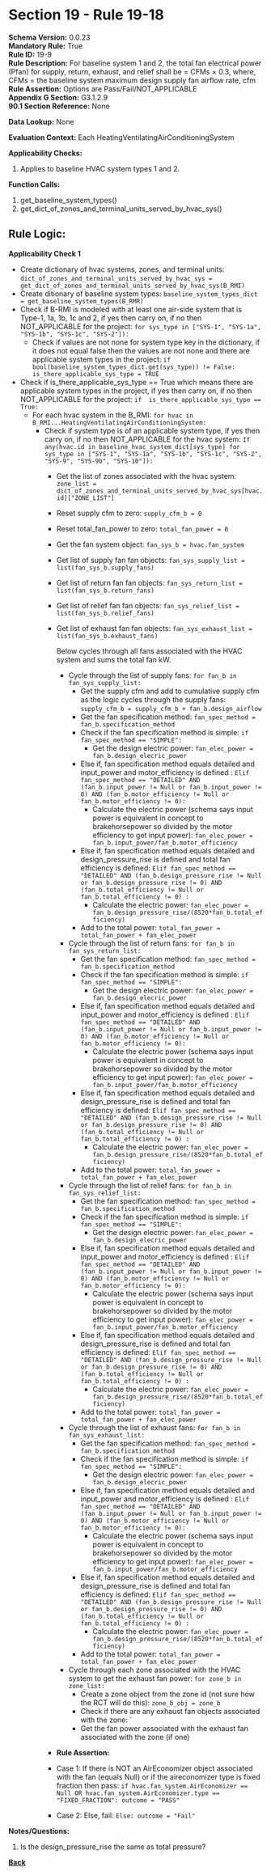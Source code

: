 # Section 19 - Rule 19-18       
**Schema Version:** 0.0.23    
**Mandatory Rule:** True    
**Rule ID:** 19-9     
**Rule Description:** For baseline system 1 and 2, the total fan electrical power (Pfan) for supply, return, exhaust, and relief shall be = CFMs × 0.3, where, CFMs = the baseline system maximum design supply fan airflow rate, cfm    
**Rule Assertion:** Options are Pass/Fail/NOT_APPLICABLE     
**Appendix G Section:** G3.1.2.9        
**90.1 Section Reference:** None  

**Data Lookup:** None  

**Evaluation Context:** Each HeatingVentilatingAirConditioningSystem  

**Applicability Checks:** 
1. Applies to baseline HVAC system types 1 and 2.

**Function Calls:**  
1. get_baseline_system_types()    
2. get_dict_of_zones_and_terminal_units_served_by_hvac_sys()   

## Rule Logic:   
**Applicability Check 1**   
- Create dictionary of hvac systems, zones, and terminal units: `dict_of_zones_and_terminal_units_served_by_hvac_sys = get_dict_of_zones_and_terminal_units_served_by_hvac_sys(B_RMI)`   
- Create ditionary of baseline system types: `baseline_system_types_dict = get_baseline_system_types(B_RMR)`  
- Check if B-RMI is modeled with at least one air-side system that is Type-1, 1a, 1b, 1c and 2, if yes then carry on, if no then NOT_APPLICABLE for the project: `for sys_type in ["SYS-1", "SYS-1a", "SYS-1b", "SYS-1c", "SYS-2"]):`
    - Check if values are not none for system type key in the dictionary, if it does not equal false then the values are not none and there are applicable system types in the project: `if bool(baseline_system_types_dict.get(sys_type)) != False: is_there_applicable_sys_type = TRUE`
- Check if is_there_applicable_sys_type == True which means there are applicable system types in the project, if yes then carry on, if no then NOT_APPLICABLE for the project: `if  is_there_applicable_sys_type == True:`  
    - For each hvac system in the B_RMI: `for hvac in B_RMI...HeatingVentilatingAirConditioningSystem:` 
        - Check if system type is of an applicable system type, if yes then carry on, if no then NOT_APPLICABLE for the hvac system:  `If any(hvac.id in baseline_hvac_system_dict[sys_type] for sys_type in ["SYS-1", "SYS-1a", "SYS-1b", "SYS-1c", "SYS-2", "SYS-9", "SYS-9b", "SYS-10"]): `       
            - Get the list of zones associated with the hvac system: `zone_list = dict_of_zones_and_terminal_units_served_by_hvac_sys[hvac.id]["ZONE_LIST"]`  
            - Reset supply cfm to zero: `supply_cfm_b = 0`  
            - Reset total_fan_power to zero: `total_fan_power = 0`                    
            - Get the fan system object:  `fan_sys_b = hvac.fan_system`  
            - Get list of supply fan fan objects: `fan_sys_supply_list = list(fan_sys_b.supply_fans)`  
            - Get list of return fan fan objects: `fan_sys_return_list = list(fan_sys_b.return_fans)`
            - Get list of relief fan fan objects: `fan_sys_relief_list = list(fan_sys_b.relief_fans)`
            - Get list of exhaust fan fan objects: `fan_sys_exhaust_list = list(fan_sys_b.exhaust_fans)`
                    
                Below cycles through all fans associated with the HVAC system and sums the total fan kW.
                - Cycle through the list of supply fans: `for fan_b in fan_sys_supply_list:`  
                    - Get the supply cfm and add to cumulative supply cfm as the logic cycles through the supply fans: `supply_cfm_b = supply_cfm_b + fan_b.design_airflow`  
                    - Get the fan specification method: `fan_spec_method = fan_b.specification_method`  
                    - Check if the fan specification method is simple: `if fan_spec_method == "SIMPLE":`  
                        - Get the design electric power: `fan_elec_power = fan_b.design_elecric_power`  
                    - Else if, fan specification method equals detailed and input_power and motor_efficiency is defined : `Elif fan_spec_method == "DETAILED" AND (fan_b.input_power != Null or fan_b.input_power != 0) AND (fan_b.motor_efficiency != Null or fan_b.motor_efficiency != 0):`  
                        - Calculate the electric power (schema says input power is equivalent in concept to brakehorsepower so divided by the motor efficiency to get input power): `fan_elec_power = fan_b.input_power/fan_b.motor_efficiency`  
                    - Else if, fan specification method equals detailed and design_pressure_rise is defined and total fan efficiency is defined: `Elif fan_spec_method == "DETAILED" AND (fan_b.design_pressure_rise != Null or fan_b.design_pressure_rise != 0) AND (fan_b.total_efficiency != Null or fan_b.total_efficiency != 0) :`
                        - Calculate the electric power: `fan_elec_power = fan_b.design_pressure_rise/(8520*fan_b.total_efficiency)`    
                    - Add to the total power: `total_fan_power = total_fan_power + fan_elec_power`
                - Cycle through the list of return fans: `for fan_b in fan_sys_return_list:`  
                    - Get the fan specification method: `fan_spec_method = fan_b.specification_method`  
                    - Check if the fan specification method is simple: `if fan_spec_method == "SIMPLE":`  
                        - Get the design electric power: `fan_elec_power = fan_b.design_elecric_power`  
                    - Else if, fan specification method equals detailed and input_power and motor_efficiency is defined : `Elif fan_spec_method == "DETAILED" AND (fan_b.input_power != Null or fan_b.input_power != 0) AND (fan_b.motor_efficiency != Null or fan_b.motor_efficiency != 0):`  
                        - Calculate the electric power (schema says input power is equivalent in concept to brakehorsepower so divided by the motor efficiency to get input power): `fan_elec_power = fan_b.input_power/fan_b.motor_efficiency`  
                    - Else if, fan specification method equals detailed and design_pressure_rise is defined and total fan efficiency is defined: `Elif fan_spec_method == "DETAILED" AND (fan_b.design_pressure_rise != Null or fan_b.design_pressure_rise != 0) AND (fan_b.total_efficiency != Null or fan_b.total_efficiency != 0) :`
                        - Calculate the electric power: `fan_elec_power = fan_b.design_pressure_rise/(8520*fan_b.total_efficiency)`    
                    - Add to the total power: `total_fan_power = total_fan_power + fan_elec_power`
                - Cycle through the list of relief fans: `for fan_b in fan_sys_relief_list:`  
                    - Get the fan specification method: `fan_spec_method = fan_b.specification_method`  
                    - Check if the fan specification method is simple: `if fan_spec_method == "SIMPLE":`  
                        - Get the design electric power: `fan_elec_power = fan_b.design_elecric_power`  
                    - Else if, fan specification method equals detailed and input_power and motor_efficiency is defined : `Elif fan_spec_method == "DETAILED" AND (fan_b.input_power != Null or fan_b.input_power != 0) AND (fan_b.motor_efficiency != Null or fan_b.motor_efficiency != 0):`  
                        - Calculate the electric power (schema says input power is equivalent in concept to brakehorsepower so divided by the motor efficiency to get input power): `fan_elec_power = fan_b.input_power/fan_b.motor_efficiency`  
                    - Else if, fan specification method equals detailed and design_pressure_rise is defined and total fan efficiency is defined: `Elif fan_spec_method == "DETAILED" AND (fan_b.design_pressure_rise != Null or fan_b.design_pressure_rise != 0) AND (fan_b.total_efficiency != Null or fan_b.total_efficiency != 0) :`
                        - Calculate the electric power: `fan_elec_power = fan_b.design_pressure_rise/(8520*fan_b.total_efficiency)`    
                    - Add to the total power: `total_fan_power = total_fan_power + fan_elec_power`          
                - Cycle through the list of exhaust fans: `for fan_b in fan_sys_exhaust_list:`  
                    - Get the fan specification method: `fan_spec_method = fan_b.specification_method`  
                    - Check if the fan specification method is simple: `if fan_spec_method == "SIMPLE":`  
                        - Get the design electric power: `fan_elec_power = fan_b.design_elecric_power`  
                    - Else if, fan specification method equals detailed and input_power and motor_efficiency is defined : `Elif fan_spec_method == "DETAILED" AND (fan_b.input_power != Null or fan_b.input_power != 0) AND (fan_b.motor_efficiency != Null or fan_b.motor_efficiency != 0):`  
                        - Calculate the electric power (schema says input power is equivalent in concept to brakehorsepower so divided by the motor efficiency to get input power): `fan_elec_power = fan_b.input_power/fan_b.motor_efficiency`  
                    - Else if, fan specification method equals detailed and design_pressure_rise is defined and total fan efficiency is defined: `Elif fan_spec_method == "DETAILED" AND (fan_b.design_pressure_rise != Null or fan_b.design_pressure_rise != 0) AND (fan_b.total_efficiency != Null or fan_b.total_efficiency != 0) :`
                        - Calculate the electric power: `fan_elec_power = fan_b.design_pressure_rise/(8520*fan_b.total_efficiency)`    
                    - Add to the total power: `total_fan_power = total_fan_power + fan_elec_power`        
                - Cycle through each zone associated with the HVAC system to get the exhaust fan power: `for zone_b in zone_list:`  
                    - Create a zone object from the zone id (not sure how the RCT will do this): `zone_b_obj = zone_b`  
                    - Check if there are any exhaust fan objects associated with the zone: `
                    - Get the fan power associated with the exhaust fan associated with the zone (if one)       
            
            
            - **Rule Assertion:** 
            - Case 1: If there is NOT an AirEconomizer object associated with the fan (equals Null) or if the aireconomizer type is fixed fraction then pass: `if hvac.fan_system.AirEconomizer == Null OR hvac.fan_system.AirEconomizer.type == "FIXED_FRACTION": outcome = "PASS"`  
            - Case 2: Else, fail: `Else: outcome = "Fail"`  

**Notes/Questions:**  
1. Is the design_pressure_rise the same as total pressure?

**[Back](_toc.md)**